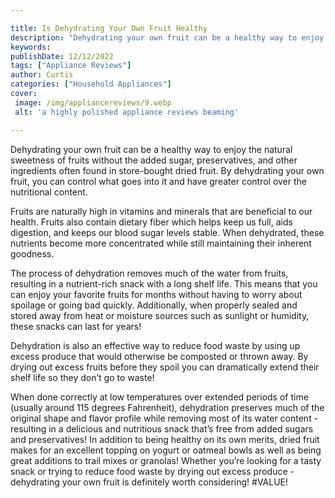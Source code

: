 ```yaml
---

title: Is Dehydrating Your Own Fruit Healthy
description: "Dehydrating your own fruit can be a healthy way to enjoy the natural sweetness of fruits without the added sugar, preservatives, a...keep reading to learn"
keywords: 
publishDate: 12/12/2022
tags: ["Appliance Reviews"]
author: Curtis
categories: ["Household Appliances"]
cover: 
 image: /img/appliancereviews/9.webp
 alt: 'a highly polished appliance reviews beaming'

---
```


Dehydrating your own fruit can be a healthy way to enjoy the natural sweetness of fruits without the added sugar, preservatives, and other ingredients often found in store-bought dried fruit. By dehydrating your own fruit, you can control what goes into it and have greater control over the nutritional content. 

Fruits are naturally high in vitamins and minerals that are beneficial to our health. Fruits also contain dietary fiber which helps keep us full, aids digestion, and keeps our blood sugar levels stable. When dehydrated, these nutrients become more concentrated while still maintaining their inherent goodness. 

The process of dehydration removes much of the water from fruits, resulting in a nutrient-rich snack with a long shelf life. This means that you can enjoy your favorite fruits for months without having to worry about spoilage or going bad quickly. Additionally, when properly sealed and stored away from heat or moisture sources such as sunlight or humidity, these snacks can last for years! 

Dehydration is also an effective way to reduce food waste by using up excess produce that would otherwise be composted or thrown away. By drying out excess fruits before they spoil you can dramatically extend their shelf life so they don’t go to waste! 

When done correctly at low temperatures over extended periods of time (usually around 115 degrees Fahrenheit), dehydration preserves much of the original shape and flavor profile while removing most of its water content - resulting in a delicious and nutritious snack that’s free from added sugars and preservatives! In addition to being healthy on its own merits, dried fruit makes for an excellent topping on yogurt or oatmeal bowls as well as being great additions to trail mixes or granolas! Whether you’re looking for a tasty snack or trying to reduce food waste by drying out excess produce - dehydrating your own fruit is definitely worth considering!
#VALUE!
